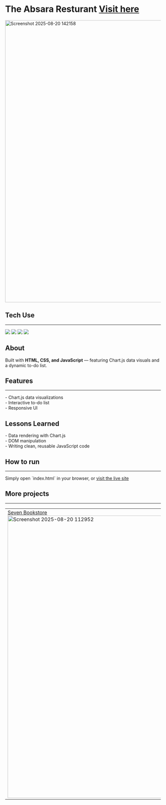 <h1>The Absara Resturant <a href="https://absara.netlify.app/">Visit here</a></h1>
<img width="1899" height="910" alt="Screenshot 2025-08-20 142158" src="https://github.com/user-attachments/assets/16dd0935-231d-4695-82d0-e6ab4e9fad86" width = "100%"/>
<h2>Tech Use</h2>
<hr>
<p>
  <img src="https://camo.githubusercontent.com/b162fda800f99b597682cc02c227775166637ab7793af44821d09ef448ce366a/68747470733a2f2f696d672e736869656c64732e696f2f7374617469632f76313f6c6162656c3d7c266d6573736167653d48544d4c3526636f6c6f723d323335353566267374796c653d706c6173746963266c6f676f3d68746d6c35"/>
  <img src="https://camo.githubusercontent.com/bfd7e1e245a50520464a56653b1978a9a4d07a95a5edb3aec3f995226318cd7e/68747470733a2f2f696d672e736869656c64732e696f2f7374617469632f76313f6c6162656c3d7c266d6573736167653d4353533326636f6c6f723d323835663635267374796c653d706c6173746963266c6f676f3d63737333"/>
  <img src="https://camo.githubusercontent.com/9d9f88100930635e37c0a7af93800bd7103edb5c5eb50eef366487d7442465cf/68747470733a2f2f696d672e736869656c64732e696f2f7374617469632f76313f6c6162656c3d7c266d6573736167653d424f4f54535452415026636f6c6f723d333136633565267374796c653d706c6173746963266c6f676f3d626f6f747374726170"/>
  <img src="https://camo.githubusercontent.com/fd3beee4fe66b5ef0350c5f64d808c9ff12d1a04dcc4a2e36769aff90bdfc5c2/68747470733a2f2f696d672e736869656c64732e696f2f7374617469632f76313f6c6162656c3d7c266d6573736167653d4a41564153435249505426636f6c6f723d336337663564267374796c653d706c6173746963266c6f676f3d6a617661736372697074"/>
</p>
<h2>About</h2>
<p>Built with <b>HTML, CSS, and JavaScript</b> — featuring Chart.js data visuals and a dynamic to-do list.<p>
<h2>Features</h2>
<hr>
- Chart.js data visualizations
<br>
- Interactive to-do list
<br>
- Responsive UI

<h2>Lessons Learned</h2>
- Data rendering with Chart.js
<br>
- DOM manipulation
<br>
- Writing clean, reusable JavaScript code
<h2>How to run</h2>
<hr>
<p>Simply open `index.html` in your browser, or <a href="https://admindashmin.netlify.app/">visit the live site</a></p>
<h2>More projects</h2>
<hr>
<table>
  <tr>
    <td width="33.33%">
      <a href="https://github.com/starieeee/theCake.git">Seven Bookstore</a>
    <img width="1895" height="911" alt="Screenshot 2025-08-20 112952" src="https://github.com/user-attachments/assets/ff609c03-4c7d-489c-a962-3ed0cd7976b6" width="100%"/>
    </td>
    <td width="33.33%">
      <a href="https://github.com/starieeee/theCake.git">The Cake</a>
      <img width="1900" height="911" alt="Screenshot 2025-08-20 140537" src="https://github.com/user-attachments/assets/cab4ddbf-cbe8-4e69-92c1-b5f09fd38f32" width="100%"/>
    </td>
    <td width="33.33%">
      <a href="https://absara.netlify.app/">The Absara Resturant</a>
      <img width="1899" height="910" alt="Screenshot 2025-08-20 142158" src="https://github.com/user-attachments/assets/7d5708e9-a68c-439b-94db-416197f508e2" width="100%"/>
    </td>
  </tr>

</table>
